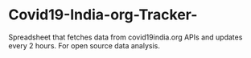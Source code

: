 # Covid19-India-org-Tracker-
Spreadsheet that fetches data from covid19india.org APIs and updates every 2 hours. For open source data analysis.

